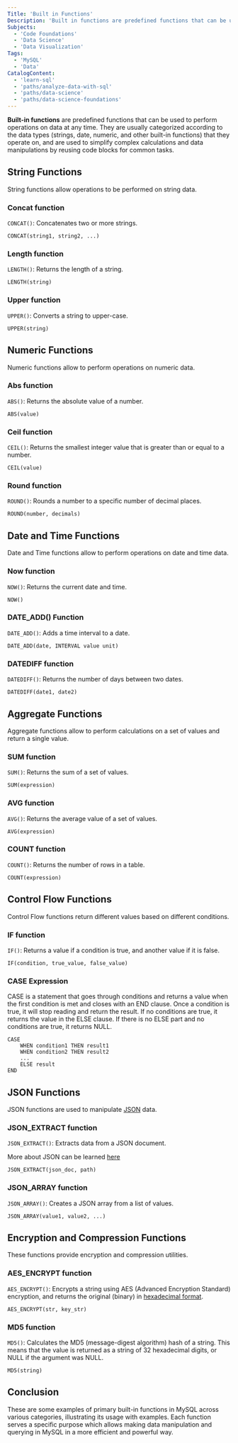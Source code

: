 ```yaml
---
Title: 'Built in Functions'
Description: 'Built in functions are predefined functions that can be used to perform operations on data at any time.'
Subjects:
  - 'Code Foundations'
  - 'Data Science'
  - 'Data Visualization'
Tags:
  - 'MySQL'
  - 'Data'
CatalogContent:
  - 'learn-sql'
  - 'paths/analyze-data-with-sql'
  - 'paths/data-science'
  - 'paths/data-science-foundations'
---
```


**Built-in functions** are predefined functions that can be used to perform operations on data at any time. They are usually categorized according to the data types (strings, date, numeric, and other built-in functions) that they operate on, and are used to simplify complex calculations and data manipulations by reusing code blocks for common tasks.

## String Functions

String functions allow operations to be performed on string data.

### Concat function

`CONCAT()`: Concatenates two or more strings.

```pseudo
CONCAT(string1, string2, ...)
```

### Length function

`LENGTH()`: Returns the length of a string.

```pseudo
LENGTH(string)
```

### Upper function

`UPPER()`: Converts a string to upper-case.

```pseudo
UPPER(string)
```

## Numeric Functions

Numeric functions allow to perform operations on numeric data.

### Abs function

`ABS()`: Returns the absolute value of a number.

```pseudo
ABS(value)
```

### Ceil function

`CEIL()`: Returns the smallest integer value that is greater than or equal to a number.

```pseudo
CEIL(value)
```

### Round function

`ROUND()`: Rounds a number to a specific number of decimal places.

```pseudo
ROUND(number, decimals)
```

## Date and Time Functions

Date and Time functions allow to perform operations on date and time data.

### Now function

`NOW()`: Returns the current date and time.

```pseudo
NOW()
```

### DATE_ADD() Function

`DATE_ADD()`: Adds a time interval to a date.

```pseudo
DATE_ADD(date, INTERVAL value unit)
```

### DATEDIFF function

`DATEDIFF()`: Returns the number of days between two dates.

```pseudo
DATEDIFF(date1, date2)
```

## Aggregate Functions

Aggregate functions allow to perform calculations on a set of values and return a single value.

### SUM function

`SUM()`: Returns the sum of a set of values.

```pseudo
SUM(expression)
```

### AVG function

`AVG()`: Returns the average value of a set of values.

```pseudo
AVG(expression)
```

### COUNT function

`COUNT()`: Returns the number of rows in a table.

```pseudo
COUNT(expression)
```

## Control Flow Functions

Control Flow functions return different values based on different conditions.

### IF function

`IF()`: Returns a value if a condition is true, and another value if it is false.

```pseudo
IF(condition, true_value, false_value)
```

### CASE Expression

CASE is a statement that goes through conditions and returns a value when the first condition is met and closes with an END clause.
Once a condition is true, it will stop reading and return the result.
If no conditions are true, it returns the value in the ELSE clause.
If there is no ELSE part and no conditions are true, it returns NULL.

```pseudo
CASE
    WHEN condition1 THEN result1
    WHEN condition2 THEN result2
    ...
    ELSE result
END
```

## JSON Functions

JSON functions are used to manipulate [JSON](https://www.codecademy.com/resources/docs/general/json) data.

### JSON_EXTRACT function

`JSON_EXTRACT()`: Extracts data from a JSON document.

More about JSON can be learned [here](https://www.json.org/json-en.html)

```pseudo
JSON_EXTRACT(json_doc, path)
```

### JSON_ARRAY function

`JSON_ARRAY()`: Creates a JSON array from a list of values.

```pseudo
JSON_ARRAY(value1, value2, ...)
```

## Encryption and Compression Functions

These functions provide encryption and compression utilities.

### AES_ENCRYPT function

`AES_ENCRYPT()`: Encrypts a string using AES (Advanced Encryption Standard) encryption, and returns the original (binary) in [hexadecimal format](https://www.codecademy.com/resources/docs/general/hexadecimal).

```pseudo
AES_ENCRYPT(str, key_str)
```

### MD5 function

`MD5()`: Calculates the MD5 (message-digest algorithm) hash of a string. This means that the value is returned as a string of 32 hexadecimal digits, or NULL if the argument was NULL.

```pseudo
MD5(string)
```

## Conclusion

These are some examples of primary built-in functions in MySQL across various categories, illustrating its usage with examples. Each function serves a specific purpose which allows making data manipulation and querying in MySQL in a more efficient and powerful way.
